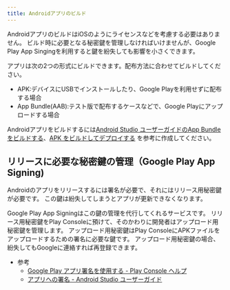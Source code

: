 ```yaml
---
title: Androidアプリのビルド
---
```


AndroidアプリのビルドはiOSのようにライセンスなどを考慮する必要はありません。
ビルド時に必要となる秘密鍵を管理しなければいけませんが、Google Play App Singingを利用すると鍵を紛失しても影響を小さくできます。

アプリは次の2つの形式にビルドできます。配布方法に合わせてビルドしてください。

 - APK:デバイスにUSBでインストールしたり、Google Playを利用せずに配布する場合
 - App Bundle(AAB):テスト版で配布するケースなどで、Google Playにアップロードする場合

Androidアプリをビルドするには[Android Studio ユーザーガイドのApp Bundle をビルドする](https://developer.android.com/studio/build/building-cmdline?hl=ja#build_bundle)、[APK をビルドしてデプロイする](https://developer.android.com/studio/build/building-cmdline?hl=ja#build_apk)
を参考に作成してください。


## リリースに必要な秘密鍵の管理（Google Play App Signing)

Androidのアプリをリリースするには署名が必要で、それにはリリース用秘密鍵が必要です。
この鍵は紛失してしまうとアプリが更新できなくなります。

Google Play App Signingはこの鍵の管理を代行してくれるサービスです。
リリース用秘密鍵をPlay Consoleに預けて、そのかわりに開発者はアップロード用秘密鍵を管理します。
アップロード用秘密鍵はPlay ConsoleにAPKファイルをアップロードするための署名に必要な鍵です。
アップロード用秘密鍵の場合、紛失してもGoogleに連絡すれば再登録できます。

- 参考
  - [Google Play アプリ署名を使用する - Play Console ヘルプ](https://support.google.com/googleplay/android-developer/answer/9842756?hl=ja)
  - [アプリへの署名 - Android Studio ユーザーガイド](https://developer.android.com/studio/publish/app-signing?hl=ja)
